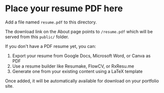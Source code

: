# Place your resume PDF here

Add a file named `resume.pdf` to this directory.

The download link on the About page points to `/resume.pdf` which will be served from this `public/` folder.

If you don't have a PDF resume yet, you can:
1. Export your resume from Google Docs, Microsoft Word, or Canva as PDF
2. Use a resume builder like Resumake, FlowCV, or RxResu.me
3. Generate one from your existing content using a LaTeX template

Once added, it will be automatically available for download on your portfolio site.

